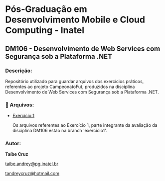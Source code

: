# Pós-Graduação em Desenvolvimento Mobile e Cloud Computing - Inatel
## DM106 - Desenvolvimento de Web Services com Segurança sob a Plataforma .NET
### Descrição:
Repositório utilizado para guardar arquivos dos exercícios práticos, referentes ao projeto CampeonatoFut, produzidos na disciplina Desenvolvimento de Web Services com Segurança sob a Plataforma .NET.
### 📂 Arquivos:

- [Exercício 1](https://github.com/tandreycruz/PG_Inatel_DM106_CampeonatoFut/tree/exercicio1)

  Os arquivos referentes ao Exercício 1, parte integrante da avaliação da disciplina DM106 estão na branch 'exercicio1'.


### Autor:
**Taíbe Cruz**

taibe.andrey@pg.inatel.br

tandreycruz@hotmail.com
